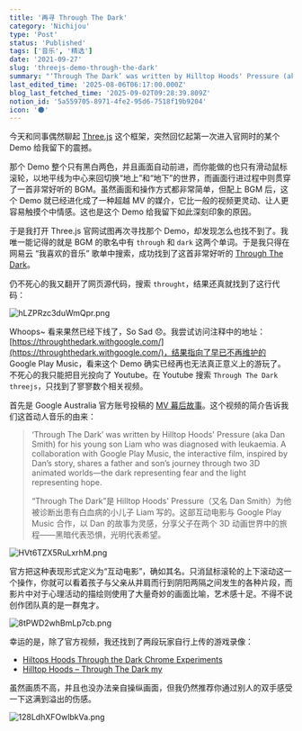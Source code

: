 ```yaml
---
title: '再寻 Through The Dark'
category: 'Nichijou'
type: 'Post'
status: 'Published'
tags: ['音乐', '精选']
date: '2021-09-27'
slug: 'threejs-demo-through-the-dark'
summary: "‘Through The Dark’ was written by Hilltop Hoods' Pressure (aka Dan Smith) for his young son Liam who was diagnosed with leukaemia."
last_edited_time: '2025-08-06T06:17:00.000Z'
blog_last_fetched_time: '2025-09-02T09:28:39.809Z'
notion_id: '5a559705-8971-4fe2-95d6-7518f19b9204'
icon: '🌑'
---
```


今天和同事偶然聊起 [Three.js](http://threejs.org/) 这个框架，突然回忆起第一次进入官网时的某个 Demo 给我留下的震撼。

那个 Demo 整个只有黑白两色，并且画面自动前进，而你能做的也只有滑动鼠标滚轮，以地平线为中心来回切换“地上”和“地下”的世界，而画面行进过程中则贯穿了一首非常好听的 BGM。虽然画面和操作方式都非常简单，但配上 BGM 后，这个 Demo 就已经进化成了一种超越 MV 的媒介，它比一般的视频更灵动、让人更容易触摸个中情感。这也是这个 Demo 给我留下如此深刻印象的原因。

于是我打开 Three.js 官网试图再次寻找那个 Demo，却发现怎么也找不到了。我唯一能记得的就是 BGM 的歌名中有 `through` 和 `dark` 这两个单词。于是我只得在网易云 “我喜欢的音乐” 歌单中搜索，成功找到了这首非常好听的 [Through The Dark](https://music.163.com/song?id=28915394)。

仍不死心的我又翻开了网页源代码，搜索 `throught`，结果还真就找到了这行代码：

![hLZPRzc3duWmQpr.png](https://cdn.sa.net/2024/03/16/hLZPRzc3duWmQpr.png)

Whoops~ 看来果然已经下线了，So Sad 😞。我尝试访问注释中的地址：[https://throughthedark.withgoogle.com/](https://throughthedark.withgoogle.com/)，结果指向了早已不再维护的 Google Play Music，看来这个 Demo 确实已经再也无法真正意义上的游玩了。不死心的我只能把目光投向了 Youtube。在 Youtube 搜索 `Through The Dark threejs`，只找到了寥寥数个相关视频。

首先是 Google Australia 官方账号投稿的 [MV 幕后故事](https://www.youtube.com/watch?v=G_isD_9Oj_I)。这个视频的简介告诉我们这首动人音乐的由来：

> ‘Through The Dark’ was written by Hilltop Hoods' Pressure (aka Dan Smith) for his young son Liam who was diagnosed with leukaemia. A collaboration with Google Play Music, the interactive film, inspired by Dan’s story, shares a father and son’s journey through two 3D animated worlds—the dark representing fear and the light representing hope.
>
> “Through The Dark”是 Hilltop Hoods' Pressure（又名 Dan Smith）为他被诊断出患有白血病的小儿子 Liam 写的。这部互动电影与 Google Play Music 合作，以 Dan 的故事为灵感，分享父子在两个 3D 动画世界中的旅程——黑暗代表恐惧，光明代表希望。

![HVt6TZX5RuLxrhM.png](https://cdn.sa.net/2024/03/16/HVt6TZX5RuLxrhM.png)

官方把这种表现形式定义为“互动电影”，确如其名。只消鼠标滚轮的上下滚动这一个操作，你就可以看着孩子与父亲从并肩而行到阴阳两隔之间发生的各种片段，而影片中对于心理活动的描绘则使用了大量奇妙的画面比喻，艺术感十足。不得不说创作团队真的是一群鬼才。

![8tPWD2whBmLp7cb.png](https://cdn.sa.net/2024/03/16/8tPWD2whBmLp7cb.png)

幸运的是，除了官方视频，我还找到了两段玩家自行上传的游戏录像：

- [Hiltops Hoods Through the Dark Chrome Experiments](https://www.youtube.com/watch?v=EWEFKsVCVFY)
- [Hilltop Hoods – Through The Dark my](https://www.youtube.com/watch?v=MK9elOKn3RQ)

虽然画质不高，并且也没办法亲自操纵画面，但我仍然推荐你通过别人的双手感受一下这满到溢出的伤感。

![128LdhXFOwlbkVa.png](https://cdn.sa.net/2024/03/16/128LdhXFOwlbkVa.png)
